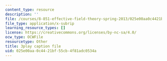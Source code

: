 ```yaml
---
content_type: resource
description: ''
file: /courses/8-851-effective-field-theory-spring-2013/025e00aa0c4421bf55cb4f81adc0534a_k0vA0aTcUZA.srt
file_type: application/x-subrip
learning_resource_types: []
license: https://creativecommons.org/licenses/by-nc-sa/4.0/
ocw_type: OCWFile
resourcetype: Other
title: 3play caption file
uid: 025e00aa-0c44-21bf-55cb-4f81adc0534a
---
```

